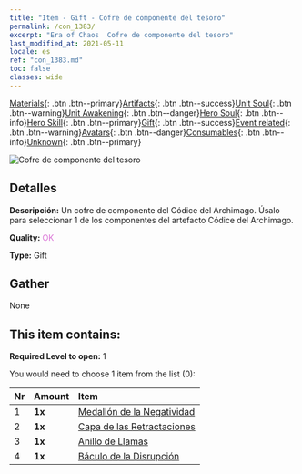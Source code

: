 ```yaml
---
title: "Item - Gift - Cofre de componente del tesoro"
permalink: /con_1383/
excerpt: "Era of Chaos  Cofre de componente del tesoro"
last_modified_at: 2021-05-11
locale: es
ref: "con_1383.md"
toc: false
classes: wide
---
```

 [Materials](/ItemsES/){: .btn .btn--primary}[Artifacts](/ItemsES/Artifacts/){: .btn .btn--success}[Unit Soul](/ItemsES/UnitSoul/){: .btn .btn--warning}[Unit Awakening](/ItemsES/UnitAwakening/){: .btn .btn--danger}[Hero Soul](/ItemsES/HeroSoul/){: .btn .btn--info}[Hero Skill](/ItemsES/HeroSkill/){: .btn .btn--primary}[Gift](/ItemsES/Gift/){: .btn .btn--success}[Event related](/ItemsES/Events/){: .btn .btn--warning}[Avatars](/ItemsES/Avatars/){: .btn .btn--danger}[Consumables](/ItemsES/Consumables/){: .btn .btn--info}[Unknown](/ItemsES/Unknown/){: .btn .btn--primary}

 ![Cofre de componente del tesoro](/images/t/i_906060.png)

## Detalles
 **Descripción:** Un cofre de componente del Códice del Archimago. Úsalo para seleccionar 1 de los componentes del artefacto Códice del Archimago.

 **Quality:** <span style="color: #DA70D6">OK</span>

 **Type:** Gift

## Gather

  None

## This item contains:

 **Required Level to open:** 1

 You would need to choose 1 item from the list (0):

  | Nr | Amount |     Item    |
  |:---|:-------|:------------|
  | 1 |  **1x** | [Medallón de la Negatividad](/ItemsES/art_136/) |  | 
  | 2 |  **1x** | [Capa de las Retractaciones](/ItemsES/art_137/) |  | 
  | 3 |  **1x** | [Anillo de Llamas](/ItemsES/art_138/) |  | 
  | 4 |  **1x** | [Báculo de la Disrupción](/ItemsES/art_139/) |  | 
